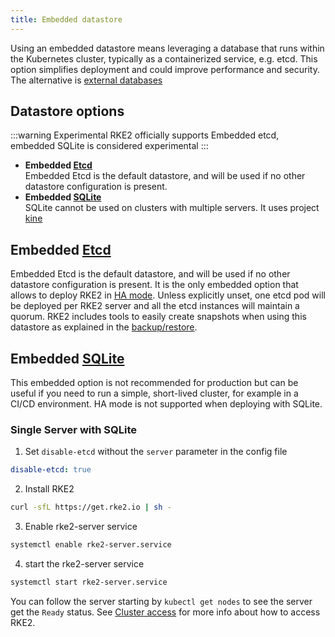 ```yaml
---
title: Embedded datastore
---
```


Using an embedded datastore means leveraging a database that runs within the Kubernetes cluster, typically as a containerized service, e.g. etcd. This option simplifies deployment and could improve performance and security. The alternative is [external databases](external.md)

## Datastore options

:::warning Experimental
RKE2 officially supports Embedded etcd, embedded SQLite is considered experimental
:::

* **Embedded [Etcd](https://etcd.io/)**  
  Embedded Etcd is the default datastore, and will be used if no other datastore configuration is present.
* **Embedded [SQLite](https://www.sqlite.org/index.html)**  
  SQLite cannot be used on clusters with multiple servers. It uses project [kine](https://github.com/k3s-io/kine)



## Embedded [Etcd](https://etcd.io/)

Embedded Etcd is the default datastore, and will be used if no other datastore configuration is present.  It is the only embedded option that allows to deploy RKE2 in [HA mode](../install/ha.md). Unless explicitly unset, one etcd pod will be deployed per RKE2 server and all the etcd instances will maintain a quorum. RKE2 includes tools to easily create snapshots when using this datastore as explained in the [backup/restore](backup_restore.md).


## Embedded [SQLite](https://www.sqlite.org/index.html)

This embedded option is not recommended for production but can be useful if you need to run a simple, short-lived cluster, for example in a CI/CD environment. HA mode is not supported when deploying with SQLite.

### Single Server with SQLite

1. Set `disable-etcd` without the `server` parameter in the config file

```yaml
disable-etcd: true
```

2. Install RKE2 
```bash
curl -sfL https://get.rke2.io | sh -
```

3. Enable rke2-server service
```sh
systemctl enable rke2-server.service
```

4. start the rke2-server service

```sh
systemctl start rke2-server.service
```

You can follow the server starting by `kubectl get nodes` to see the server get the `Ready` status. See [Cluster access](../cluster_access.md) for more info about how to access RKE2.
